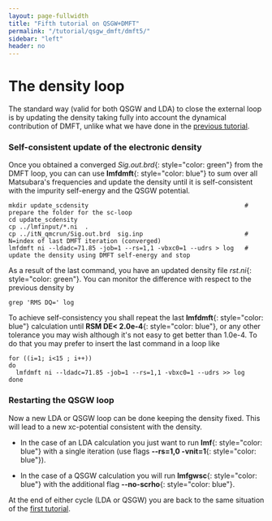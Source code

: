 ```yaml
---
layout: page-fullwidth
title: "Fifth tutorial on QSGW+DMFT"
permalink: "/tutorial/qsgw_dmft/dmft5/"
sidebar: "left"
header: no
---
```


# The density loop

The standard way (valid for both QSGW and LDA) to close the external loop is by updating the density taking fully into account the dynamical contribution of DMFT, unlike what we have done in the [previous tutorial](https://lordcephei.github.io/tutorial/qsgw_dmft/dmft4). 

### Self-consistent update of the electronic density
Once you obtained a converged *Sig.out.brd*{: style="color: green"} from the DMFT loop, you can can use **lmfdmft**{: style="color: blue"} to sum over all Matsubara's frequencies and update the density until it is self-consistent with the impurity self-energy and the QSGW potential. 

```
mkdir update_scdensity                                           # prepare the folder for the sc-loop
cd update_scdensity
cp ../lmfinput/*.ni  .     
cp ../itN_qmcrun/Sig.out.brd  sig.inp                            # N=index of last DMFT iteration (converged)
lmfdmft ni --ldadc=71.85 -job=1 --rs=1,1 -vbxc0=1 --udrs > log   # update the density using DMFT self-energy and stop
``` 

As a result of the last command, you have an updated density file *rst.ni*{: style="color: green"}. You can monitor the difference with respect to the previous density by 
```
grep 'RMS DQ=' log
```

To achieve self-consistency you shall repeat the last **lmfdmft**{: style="color: blue"} calculation until **RSM DE< 2.0e-4**{: style="color: blue"}, or any other tolerance you may wish although it's not easy to get better than 1.0e-4. To do that you may prefer to insert the last command in a loop like 
```
for ((i=1; i<15 ; i++))
do 
  lmfdmft ni --ldadc=71.85 -job=1 --rs=1,1 -vbxc0=1 --udrs >> log
done
```

### Restarting the QSGW loop 
Now a new LDA or QSGW loop can be done keeping the density fixed. This will lead to a new xc-potential consistent with the density.

+ In the case of an LDA calculation you just want to run **lmf**{: style="color: blue"} with a single iteration (use flags **\-\-rs=1,0 \-vnit=1**{: style="color: blue"}).

+ In the case of a QSGW calculation you will run **lmfgwsc**{: style="color: blue"} with the additional flag **\-\-no-scrho**{: style="color: blue"}.

At the end of either cycle (LDA or QSGW) you are back to the same situation of the [first tutorial](https://lordcephei.github.io/tutorial/qsgw_dmft/dmft1).
